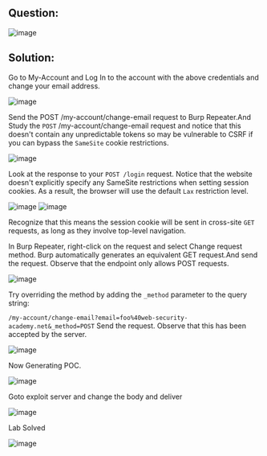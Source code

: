 ## Question:

![image](https://github.com/Nifalnasar/Portswigger-Labs/assets/141356053/ca1ed15c-7114-48ea-b7ec-4d05293b9d8e)

## Solution:

Go to My-Account and Log In to the account with the above credentials and change your email address.

![image](https://github.com/Nifalnasar/Portswigger-Labs/assets/141356053/89f49244-ba4c-4126-8a68-0ad78c98d5ca)

Send the POST /my-account/change-email request to Burp Repeater.And Study the ```POST``` /my-account/change-email request and notice that this doesn't contain any unpredictable tokens so may be vulnerable to CSRF if you can bypass the ```SameSite``` cookie restrictions.

![image](https://github.com/Nifalnasar/Portswigger-Labs/assets/141356053/a3105c8b-486d-4caa-8d5c-6edc5f249f86)

Look at the response to your ```POST /login``` request. Notice that the website doesn't explicitly specify any SameSite restrictions when setting session cookies. As a result, the browser will use the default ```Lax``` restriction level.

![image](https://github.com/Nifalnasar/Portswigger-Labs/assets/141356053/43be6136-b412-4286-9761-856d00d7f1f0)
![image](https://github.com/Nifalnasar/Portswigger-Labs/assets/141356053/5eee2d72-49ad-4a16-9fa2-1dc81c8749a1)

Recognize that this means the session cookie will be sent in cross-site ```GET``` requests, as long as they involve top-level navigation.

In Burp Repeater, right-click on the request and select Change request method. Burp automatically generates an equivalent GET request.And send the request. Observe that the endpoint only allows POST requests.

![image](https://github.com/Nifalnasar/Portswigger-Labs/assets/141356053/da370c05-8a95-4cac-a934-08c0b3039bdd)

Try overriding the method by adding the ```_method``` parameter to the query string:

```/my-account/change-email?email=foo%40web-security-academy.net&_method=POST```
Send the request. Observe that this has been accepted by the server.

![image](https://github.com/Nifalnasar/Portswigger-Labs/assets/141356053/a18877b9-bad5-47c8-a12e-7f4de30dcd36)

Now Generating POC.

![image](https://github.com/Nifalnasar/Portswigger-Labs/assets/141356053/d736b80d-f757-43cc-ade7-f5595a98063e)

Goto exploit server and change the body and deliver

![image](https://github.com/Nifalnasar/Portswigger-Labs/assets/141356053/72ca890a-ecb3-4613-b9d5-e19c2f8891bd)

Lab Solved

![image](https://github.com/Nifalnasar/Portswigger-Labs/assets/141356053/ad226ec2-5ec7-422a-b8fb-5bdaaac1c527)
